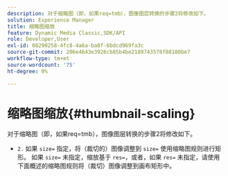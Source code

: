 ```yaml
---
description: 对于缩略图（即，如果req=tmb），图像图层转换的步骤2将修改如下。
solution: Experience Manager
title: 缩略图缩放
feature: Dynamic Media Classic,SDK/API
role: Developer,User
exl-id: 08290258-4fc8-4a6a-ba8f-6bdcd969fa3c
source-git-commit: 206e4643e3926cb85b4be2189743578f88180be7
workflow-type: tm+mt
source-wordcount: '75'
ht-degree: 0%

---
```


# 缩略图缩放{#thumbnail-scaling}

对于缩略图（即，如果req=tmb），图像图层转换的步骤2将修改如下。

* `2.` 如果 `size=` 指定，将（裁切的）图像调整到 `size=` 使用缩略图规则进行矩形。 如果 `size=` 未指定，缩放基于 `res=`，或者，如果 `res=` 未指定，请使用下面概述的缩略图规则将（裁切）图像调整到画布矩形中。
